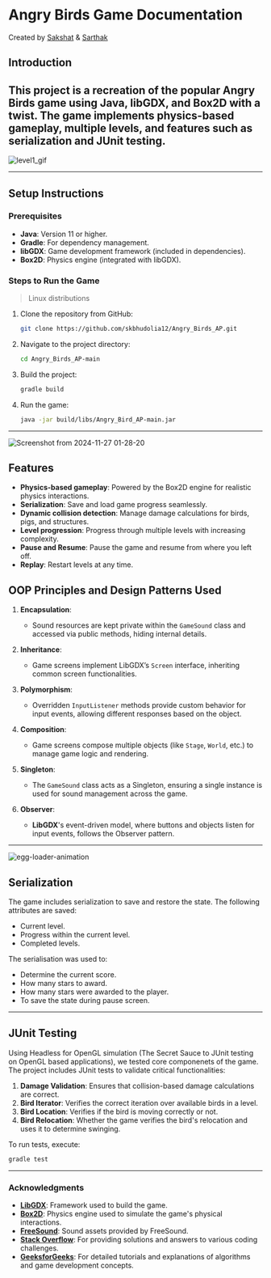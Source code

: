 
# Angry Birds Game Documentation
Created by [Sakshat](https://sak-drago.github.io) & [Sarthak]()

## Introduction
This project is a recreation of the popular Angry Birds game using Java, libGDX, and Box2D with a twist. The game implements physics-based gameplay, multiple levels, and features such as serialization and JUnit testing.
---
![level1_gif](https://github.com/user-attachments/assets/01dbaabd-9cb8-454f-bd9e-0609c1046b7e)

---

## Setup Instructions

### Prerequisites
- **Java**: Version 11 or higher.
- **Gradle**: For dependency management.
- **libGDX**: Game development framework (included in dependencies).
- **Box2D**: Physics engine (integrated with libGDX).

### Steps to Run the Game
>Linux distributions

1. Clone the repository from GitHub:
    ```bash
    git clone https://github.com/skbhudolia12/Angry_Birds_AP.git
    ```
2. Navigate to the project directory:
    ```bash
    cd Angry_Birds_AP-main
    ```
3. Build the project:
    ```bash
    gradle build
    ```
4. Run the game:
    ```bash
    java -jar build/libs/Angry_Bird_AP-main.jar
    ```
---
![Screenshot from 2024-11-27 01-28-20](https://github.com/user-attachments/assets/c1d5d720-9c0e-4614-ad3c-34c569c442e1)

## Features
- **Physics-based gameplay**: Powered by the Box2D engine for realistic physics interactions.  
- **Serialization**: Save and load game progress seamlessly.  
- **Dynamic collision detection**: Manage damage calculations for birds, pigs, and structures.  
- **Level progression**: Progress through multiple levels with increasing complexity.  
- **Pause and Resume**: Pause the game and resume from where you left off.  
- **Replay**: Restart levels at any time. 

## OOP Principles and Design Patterns Used

1. **Encapsulation**: 
   - Sound resources are kept private within the `GameSound` class and accessed via public methods, hiding internal details.

2. **Inheritance**: 
   - Game screens implement LibGDX’s `Screen` interface, inheriting common screen functionalities.

3. **Polymorphism**: 
   - Overridden `InputListener` methods provide custom behavior for input events, allowing different responses based on the object.

4. **Composition**: 
   - Game screens compose multiple objects (like `Stage`, `World`, etc.) to manage game logic and rendering.

5. **Singleton**: 
   - The `GameSound` class acts as a Singleton, ensuring a single instance is used for sound management across the game.

6. **Observer**: 
   - **LibGDX**'s event-driven model, where buttons and objects listen for input events, follows the Observer pattern.  
---

![egg-loader-animation](https://github.com/user-attachments/assets/9acdf851-4c1e-4f5a-a282-ea23d4dda07d)

## Serialization
The game includes serialization to save and restore the state. The following attributes are saved:
- Current level.  
- Progress within the current level.  
- Completed levels.

The serialisation was used to:
- Determine the current score.
- How many stars to award.
- How many stars were awarded to the player.
- To save the state during pause screen.

---

## JUnit Testing

Using Headless for OpenGL simulation (The Secret Sauce to JUnit testing on OpenGL based applications), we tested core componenets of the game.
The project includes JUnit tests to validate critical functionalities:
1. **Damage Validation**: Ensures that collision-based damage calculations are correct.  
2. **Bird Iterator**: Verifies the correct iteration over available birds in a level.
3. **Bird Location**: Verifies if the bird is moving correctly or not.
4. **Bird Relocation**: Whether the game verifies the bird's relocation and uses it to determine swinging.

To run tests, execute:
```bash
gradle test
```
---
### Acknowledgments

- **[LibGDX](https://libgdx.badlogicgames.com/)**: Framework used to build the game.
- **[Box2D](https://box2d.org/)**: Physics engine used to simulate the game's physical interactions.
- **[FreeSound](https://freesound.org/)**: Sound assets provided by FreeSound.
- **[Stack Overflow](https://stackoverflow.com/)**: For providing solutions and answers to various coding challenges.
- **[GeeksforGeeks](https://www.geeksforgeeks.org/)**: For detailed tutorials and explanations of algorithms and game development concepts.
